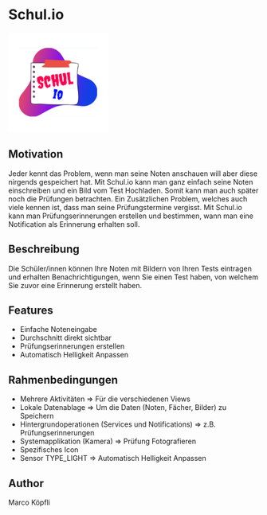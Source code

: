 # Schul.io
<img width="200" alt="portfolio_view" src="https://github.com/mkoepfli/Schul.io/blob/main/app/src/main/ic_launcher-playstore.png">

## Motivation
Jeder kennt das Problem, wenn man seine Noten anschauen will aber diese nirgends gespeichert hat. Mit Schul.io kann man ganz einfach seine Noten einschreiben und ein Bild vom Test Hochladen. Somit kann man auch später noch die Prüfungen betrachten.
Ein Zusätzlichen Problem, welches auch viele kennen ist, dass man seine Prüfungstermine vergisst. Mit Schul.io kann man Prüfungserinnerungen erstellen und bestimmen, wann man eine Notification als Erinnerung erhalten soll.

## Beschreibung
Die Schüler/innen können Ihre Noten mit Bildern von Ihren Tests eintragen und erhalten Benachrichtigungen, wenn Sie einen Test haben, von welchem Sie zuvor eine Erinnerung erstellt haben.

## Features
-	Einfache Noteneingabe
-	Durchschnitt direkt sichtbar
-	Prüfungserinnerungen erstellen
-	Automatisch Helligkeit Anpassen

## Rahmenbedingungen
-	Mehrere Aktivitäten => Für die verschiedenen Views
-	Lokale Datenablage => Um die Daten (Noten, Fächer, Bilder) zu Speichern
-	Hintergrundoperationen (Services und Notifications) => z.B. Prüfungserinnerungen
-	Systemapplikation (Kamera) => Prüfung Fotografieren
-	Spezifisches Icon
-	Sensor TYPE_LIGHT => Automatisch Helligkeit Anpassen

## Author

Marco Köpfli